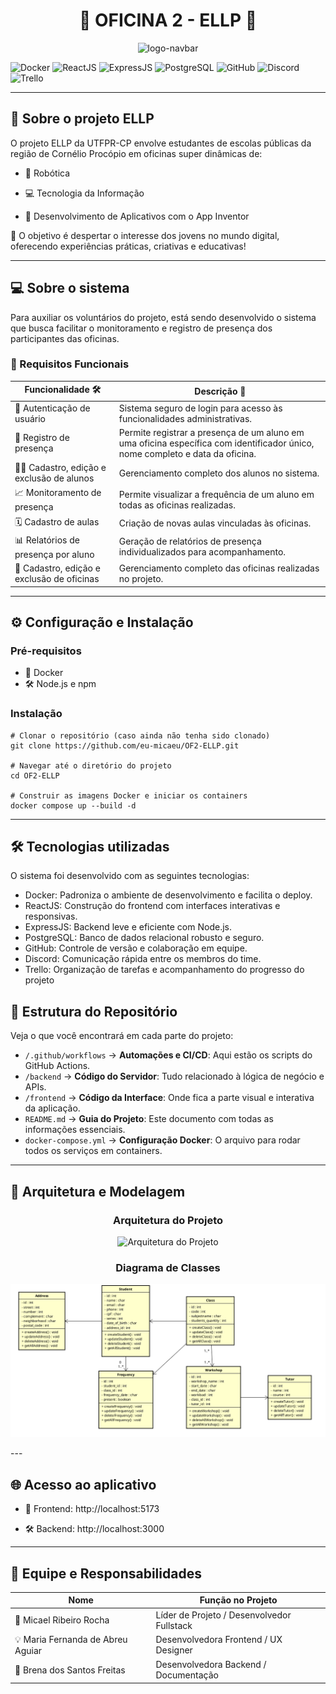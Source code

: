 
<div align="center">


<h1>🤖 OFICINA 2 - ELLP 🚀</h1>

<img src="https://github.com/user-attachments/assets/1d5548ab-8806-4dbc-971a-8ccf9fc302a1" alt="logo-navbar" style="max-width: 100%;">

</div>

![Docker](https://img.shields.io/badge/Docker-2496ED?style=for-the-badge&logo=docker&logoColor=white)
![ReactJS](https://img.shields.io/badge/ReactJS-61DAFB?style=for-the-badge&logo=react&logoColor=black)
![ExpressJS](https://img.shields.io/badge/Express.js-000000?style=for-the-badge&logo=express&logoColor=white)
![PostgreSQL](https://img.shields.io/badge/PostgreSQL-336791?style=for-the-badge&logo=postgresql&logoColor=white)
![GitHub](https://img.shields.io/badge/GitHub-181717?style=for-the-badge&logo=github&logoColor=white)
![Discord](https://img.shields.io/badge/Discord-5865F2?style=for-the-badge&logo=discord&logoColor=white)
![Trello](https://img.shields.io/badge/Trello-0052CC?style=for-the-badge&logo=trello&logoColor=white)

---

## 📝 Sobre o projeto ELLP
O projeto ELLP da UTFPR-CP envolve estudantes de escolas públicas da região de Cornélio Procópio em oficinas super dinâmicas de:

- 🤖 Robótica

- 💻 Tecnologia da Informação

- 📱 Desenvolvimento de Aplicativos com o App Inventor

🎯 O objetivo é despertar o interesse dos jovens no mundo digital, oferecendo experiências práticas, criativas e educativas!

---

## 💻 Sobre o sistema

Para auxiliar os voluntários do projeto, está sendo desenvolvido o sistema que busca facilitar o monitoramento e registro de presença dos participantes das oficinas.

### 🧩 Requisitos Funcionais

| Funcionalidade 🛠 | Descrição 📄 |
|------------------|-------------|
| 🔐 Autenticação de usuário | Sistema seguro de login para acesso às funcionalidades administrativas. |
| 📝 Registro de presença | Permite registrar a presença de um aluno em uma oficina específica com identificador único, nome completo e data da oficina. |
| 🧑‍🎓 Cadastro, edição e exclusão de alunos | Gerenciamento completo dos alunos no sistema. |
| 📈 Monitoramento de presença | Permite visualizar a frequência de um aluno em todas as oficinas realizadas. |
| 🗓️ Cadastro de aulas | Criação de novas aulas vinculadas às oficinas. |
| 📊 Relatórios de presença por aluno | Geração de relatórios de presença individualizados para acompanhamento. |
| 🏫 Cadastro, edição e exclusão de oficinas | Gerenciamento completo das oficinas realizadas no projeto. |


---
## ⚙️ Configuração e Instalação

### Pré-requisitos
- 🐳 Docker
- 🛠️ Node.js e npm 
                                  
### Instalação

```s̀h
# Clonar o repositório (caso ainda não tenha sido clonado)
git clone https://github.com/eu-micaeu/OF2-ELLP.git

# Navegar até o diretório do projeto
cd OF2-ELLP

# Construir as imagens Docker e iniciar os containers
docker compose up --build -d

```

---

## 🛠️ Tecnologias utilizadas
O sistema foi desenvolvido com as seguintes tecnologias:

- Docker: Padroniza o ambiente de desenvolvimento e facilita o deploy.
- ReactJS: Construção do frontend com interfaces interativas e responsivas.
- ExpressJS: Backend leve e eficiente com Node.js.
- PostgreSQL: Banco de dados relacional robusto e seguro.
- GitHub: Controle de versão e colaboração em equipe.
- Discord: Comunicação rápida entre os membros do time.
- Trello: Organização de tarefas e acompanhamento do progresso do projeto


## 🧱 Estrutura do Repositório

Veja o que você encontrará em cada parte do projeto:

* `/.github/workflows`   → **Automações e CI/CD**: Aqui estão os scripts do GitHub Actions.
* `/backend`             → **Código do Servidor**: Tudo relacionado à lógica de negócio e APIs.
* `/frontend`            → **Código da Interface**: Onde fica a parte visual e interativa da aplicação.
* `README.md`            → **Guia do Projeto**: Este documento com todas as informações essenciais.
* `docker-compose.yml`   → **Configuração Docker**: O arquivo para rodar todos os serviços em containers.
---

## 🧠 Arquitetura e Modelagem


<div align="center">

<h3>  Arquitetura do Projeto </h3>

![Arquitetura do Projeto](https://github.com/user-attachments/assets/c7efc9cc-0f4d-4b4c-8f6c-fbef50c0c2e8)



<h3> Diagrama de Classes </h3>


![Diagrama de Classes](image.png)

</div>
---

## 🌐 Acesso ao aplicativo
- 🎨 Frontend: http://localhost:5173

- 🛠 Backend: http://localhost:3000

---

## 👥 Equipe e Responsabilidades

| Nome                              | Função no Projeto                             |
|-----------------------------------|-----------------------------------------------|
| 🔧 Micael Ribeiro Rocha           | Líder de Projeto / Desenvolvedor Fullstack    |
| 💡 Maria Fernanda de Abreu Aguiar| Desenvolvedora Frontend / UX Designer         |
| 🧠 Brena dos Santos Freitas       | Desenvolvedora Backend / Documentação |
